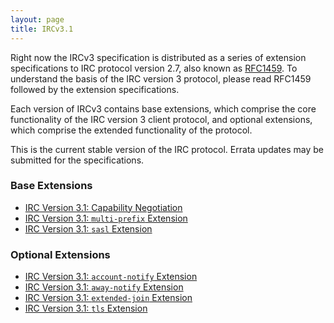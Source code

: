 ```yaml
---
layout: page
title: IRCv3.1
---
```

Right now the IRCv3 specification is distributed as a series of extension specifications to IRC protocol version 2.7, also known as [RFC1459](http://tools.ietf.org/html/rfc1459). To understand the basis of the IRC version 3 protocol, please read RFC1459 followed by the extension specifications.

Each version of IRCv3 contains base extensions, which comprise the core functionality of the IRC version 3 client protocol, and optional extensions, which comprise the extended functionality of the protocol.

This is the current stable version of the IRC protocol.  Errata updates may be submitted for the specifications.

### Base Extensions

* [IRC Version 3.1: Capability Negotiation]({{site.baseurl}}/specs/core/capability-negotiation-3.1.html)
* [IRC Version 3.1: `multi-prefix` Extension]({{site.baseurl}}/specs/extensions/multi-prefix-3.1.html)
* [IRC Version 3.1: `sasl` Extension]({{site.baseurl}}/specs/extensions/sasl-3.1.html)

### Optional Extensions

* [IRC Version 3.1: `account-notify` Extension]({{site.baseurl}}/specs/extensions/account-notify-3.1.html)
* [IRC Version 3.1: `away-notify` Extension]({{site.baseurl}}/specs/extensions/away-notify-3.1.html)
* [IRC Version 3.1: `extended-join` Extension]({{site.baseurl}}/specs/extensions/extended-join-3.1.html)
* [IRC Version 3.1: `tls` Extension]({{site.baseurl}}/specs/extensions/tls-3.1.html)
